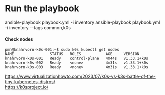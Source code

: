 # Run the playbook
ansible-playbook playbook.yml -i inventory
ansible-playbook playbook.yml -i inventory --tags common,k0s

#### Check nodes
```
pmh@knahrvorn-k0s-001:~$ sudo k0s kubectl get nodes
NAME                STATUS   ROLES           AGE     VERSION
knahrvorn-k0s-001   Ready    control-plane   4m44s   v1.33.1+k0s
knahrvorn-k0s-002   Ready    <none>          4m31s   v1.33.1+k0s
knahrvorn-k0s-003   Ready    <none>          4m31s   v1.33.1+k0s
```

https://www.virtualizationhowto.com/2023/07/k0s-vs-k3s-battle-of-the-tiny-kubernetes-distros/  
https://k0sproject.io/
